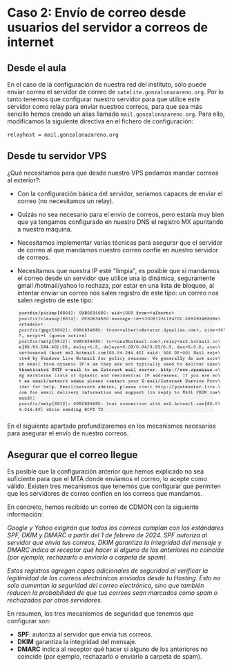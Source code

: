 # Caso 2: Envío de correo desde usuarios del servidor a correos de internet

## Desde el aula

En el caso de la configuración de nuestra red del instituto, sólo puede enviar correo el servidor de correo de `satelite.gonzalonazareno.org`. Por lo tanto tenemos que configurar nuestro servidor para que utilice este servidor como relay para enviar nuestros correos, para que sea más sencillo hemos creado un alias llamado `mail.gonzalonazareno.org`. Para ello, modificamos la siguiente directiva en el fichero de configuración:

	relayhost = mail.gonzalonazareno.org


## Desde tu servidor VPS

¿Qué necesitamos para que desde nuestro VPS podamos mandar correos al exterior?:

* Con la configuración básica del servidor, seríamos capaces de enviar el correo (no necesitamos un relay).
* Quizás no sea necesario para el envío de correos, pero estaría muy bien que ya tengamos configurado en nuestro DNS el registro MX apuntando a nuestra máquina.
* Necesitamos implementar varias técnicas para asegurar que el servidor de correo al que mandamos nuestro correo confíe en nuestro servidor de correos.
* Necesitamos que nuestra IP esté "limpia", es posible que si mandamos el correo desde un servidor que utilice una ip dinámica, seguramente gmail /hotmail/yahoo lo rechaza, por estar en una lista de bloqueo, al intentar enviar un correo nos salen registro de este tipo:
 un correo nos salen registro de este tipo:

	![postfix6](img/postfix4.jpg)

En el siguiente apartado profundizaremos en los mecanismos necesarios para asegurar el envío de nuestro correos.

## Asegurar que el correo llegue

Es posible que la configuración anterior que hemos explicado no sea suficiente para que el MTA donde enviamos el correo, lo acepte como válido. Existen tres mecanismos que tenemos que configurar que permiten que los servidores de correo confíen en los correos que mandamos.

En concreto, hemos recibido un correo de CDMON con la siguiente información:

*Google y Yahoo exigirán que todos los correos cumplan con los estándares SPF, DKIM y DMARC a partir del 1 de febrero de 2024. SPF autoriza al servidor que envía tus correos, DKIM garantiza la integridad del mensaje y DMARC indica al receptor qué hacer si alguno de los anteriores no coincide (por ejemplo, rechazarlo o enviarlo a carpeta de spam).*

*Estos registros agregan capas adicionales de seguridad al verificar la legitimidad de los correos electrónicos enviados desde tu Hosting. Esto no solo aumentan la seguridad del correo electrónico, sino que también reducen la probabilidad de que tus correos sean marcados como spam o rechazados por otros servidores.*

En resumen, los tres mecanismos de seguridad que tenemos que configurar son:

* **SPF**: autoriza al servidor que envía tus correos.
* **DKIM** garantiza la integridad del mensaje.
* **DMARC** indica al receptor qué hacer si alguno de los anteriores no coincide (por ejemplo, rechazarlo o enviarlo a carpeta de spam).